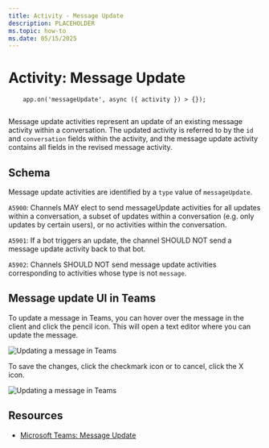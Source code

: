 ```yaml
---
title: Activity - Message Update
description: PLACEHOLDER
ms.topic: how-to
ms.date: 05/15/2025
---
```


# Activity: Message Update

```
    app.on('messageUpdate', async ({ activity }) > {});
    

```
Message update activities represent an update of an existing message activity within a conversation. The updated activity is referred to by the `id` and `conversation` fields within the activity, and the message update activity contains all fields in the revised message activity.

## Schema

Message update activities are identified by a `type` value of `messageUpdate`.

`A5900`: Channels MAY elect to send messageUpdate activities for all updates within a conversation, a subset of updates within a conversation (e.g. only updates by certain users), or no activities within the conversation.

`A5901`: If a bot triggers an update, the channel SHOULD NOT send a message update activity back to that bot.

`A5902`: Channels SHOULD NOT send message update activities corresponding to activities whose type is not `message`.

## Message update UI in Teams

To update a message in Teams, you can hover over the message in the client and click the pencil icon. This will open a text editor where you can update the message.

![Updating a message in Teams](../../../../../assets/screenshots/message-update-ui.png)

To save the changes, click the checkmark icon or to cancel, click the X icon.

![Updating a message in Teams](../../../../../assets/screenshots/message-update-save.png)

## Resources

*   [Microsoft Teams: Message Update](https://learn.microsoft.com/en-us/microsoftteams/platform/bots/build-conversational-capability#receive-edit-message-activity)